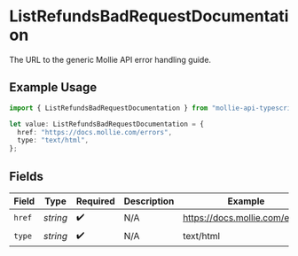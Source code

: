 # ListRefundsBadRequestDocumentation

The URL to the generic Mollie API error handling guide.

## Example Usage

```typescript
import { ListRefundsBadRequestDocumentation } from "mollie-api-typescript/models/operations";

let value: ListRefundsBadRequestDocumentation = {
  href: "https://docs.mollie.com/errors",
  type: "text/html",
};
```

## Fields

| Field                          | Type                           | Required                       | Description                    | Example                        |
| ------------------------------ | ------------------------------ | ------------------------------ | ------------------------------ | ------------------------------ |
| `href`                         | *string*                       | :heavy_check_mark:             | N/A                            | https://docs.mollie.com/errors |
| `type`                         | *string*                       | :heavy_check_mark:             | N/A                            | text/html                      |